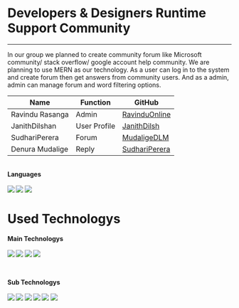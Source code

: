 # Developers & Designers Runtime Support Community
<hr>

In our group we planned to create community forum like Microsoft community/ stack overflow/ google account help community. We are planning to use MERN as our technology. As a user can log in to the system and create forum then get answers from community users. And as a admin, admin can manage forum and word filtering options.


 Name          | Function | GitHub  |
------------- | -------- | -------- |
 Ravindu Rasanga   | Admin  |  <a href='https://github.com/RavinduOnline/' >RavinduOnline</a> |
 JanithDilshan  | User Profile  |  <a href='https://github.com/JanithDilsh'>JanithDilsh</a> |
 SudhariPerera   | Forum  |  <a href='https://github.com/MudaligeDLM' >MudaligeDLM</a> |
 Denura Mudalige       | Reply  | <a href='https://github.com/SudhariPerera' >SudhariPerera</a> |

  <br>
<b>Languages<b>
    <br>    <br>
<img src="https://img.shields.io/badge/HTML5-E34F26?style=for-the-badge&logo=html5&logoColor=white" /> 
<img src="https://img.shields.io/badge/CSS3-1572B6?style=for-the-badge&logo=css3&logoColor=white" />
<img src="https://img.shields.io/badge/JavaScript-323330?style=for-the-badge&logo=javascript&logoColor=F7DF1E" />



  <br>
  
# <b>Used Technologys</b>
<b>Main Technologys<b>
  <br>    <br>
<img src="https://img.shields.io/badge/React-20232A?style=for-the-badge&logo=react&logoColor=61DAFB" />
<img src="https://img.shields.io/badge/Express.js-000000?style=for-the-badge&logo=express&logoColor=white" />
<img src="https://img.shields.io/badge/MongoDB-4EA94B?style=for-the-badge&logo=mongodb&logoColor=white" />
<img src="https://img.shields.io/badge/Node.js-339933?style=for-the-badge&logo=nodedotjs&logoColor=white" />

  
  <br>
  
<b>Sub Technologys<b>
    <br>    <br>
  <img src="https://img.shields.io/badge/Bootstrap-563D7C?style=for-the-badge&logo=bootstrap&logoColor=white" />
  <img src="https://img.shields.io/badge/firebase-ffca28?style=for-the-badge&logo=firebase&logoColor=black" />
  <img src="https://img.shields.io/badge/Font_Awesome-339AF0?style=for-the-badge&logo=fontawesome&logoColor=white" />
  <img src="https://img.shields.io/badge/Material%20UI-007FFF?style=for-the-badge&logo=mui&logoColor=white" />
  <img src="https://img.shields.io/badge/npm-CB3837?style=for-the-badge&logo=npm&logoColor=white" />
  <img src="https://img.shields.io/badge/Visual_Studio_Code-0078D4?style=for-the-badge&logo=visual%20studio%20code&logoColor=white" /> 










